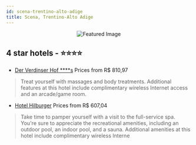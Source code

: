 ```yaml
---
id: scena-trentino-alto-adige
title: Scena, Trentino-Alto Adige
---
```


<center><img src="https://i.travelapi.com/hotels/6000000/5290000/5282000/5281983/8b50817b_z.jpg" alt="Featured Image" /></center>


##  4 star hotels - ⭐️⭐️⭐️⭐️

-    [Der Verdinser Hof ****s](https://us.hurb.com/hotels/scena/der-verdinser-hof-s-JNP-JP871322?cmp=18055) Prices from R$ 810,97
   > Treat yourself with massages and body treatments. Additional features at this hotel include complimentary wireless Internet access and an arcade/game room.
-    [Hotel Hilburger](https://us.hurb.com/hotels/scena/hotel-hilburger-JNP-JP572952?cmp=18055) Prices from R$ 607,04
   > Take time to pamper yourself with a visit to the full-service spa. You're sure to appreciate the recreational amenities, including an outdoor pool, an indoor pool, and a sauna. Additional amenities at this hotel include complimentary wireless Interne
